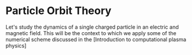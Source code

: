 # Particle Orbit Theory

Let's study the dynamics of a single charged particle in an electric and magnetic field. This will be the context to which we apply some of the numerical scheme discussed in the [Introduction to computational plasma physics]
